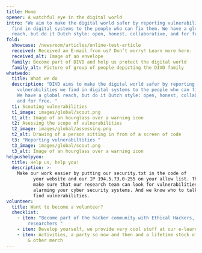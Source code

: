 ```yaml
---
title: Home
opener: A watchful eye in the digital world
intro: "We aim to make the digital world safer by reporting vulnerabilities we
  find in digital systems to the people who can fix them. We have a global
  reach, but do it Dutch style: open, honest, collaborative, and for free."
fold:
  showcase: /newsroom/articles/online-test-article
  received: Received an E-mail from us? Don’t worry! Learn more here.
  received_alt: Image of an envelope
  family: Become part of DIVD and help us protect the digital world
  family_alt: Picture of group of people depicting the DIVD family
whatwedo:
  title: What we do
  description: "DIVD aims to make the digital world safer by reporting
    vulnerabilities we find in digital systems to the people who can fix them.
    We have a global reach, but do it Dutch style: open, honest, collaborative
    and for free. "
  t1: Scouting vulnerabilities
  t1_image: images/global/scout.png
  t1_alt: Image of an hourglass over a warning icon
  t2: Asessing the scope of vulnerabilities
  t2_image: images/global/assessing.png
  t2_alt: Drawing of a person sitting in from of a screen of code
  t3: "Reporting vulnerabiltities "
  t3_image: images/global/scout.png
  t3_alt: Image of an hourglass over a warning icon
helpushelpyou:
  title: Help us, help you!
  description: >-
    Make our work easier by putting our security.txt in the code of
          your website and our IP 194.5.73.0-255 on your allow list. This way you
          make sure that our research team can look for vulnerabilities without
          alarming your cyber security systems. And we know who to talk to when we
          find vulnerabilities.
volunteer:
  title: Want to become a volunteer?
  checklist:
    - item: "Become part of the hacker community with Ethical Hackers, CISO's &
        researchers "
    - item: Develop yourself, we provide very cool stuff at our e-learningplatform
    - item: Activities, a party so now and then and a lifetime stock of DIVD stickers
        & other merch
---
```

